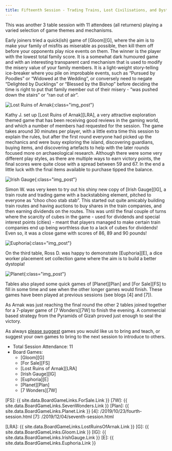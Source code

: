 ```yaml
---
title: Fifteenth Session - Trading Trains, Lost Civilisations, and Dystopian Worlds
---
```



This was another 3 table session with 11 attendees (all returners) playing a varied selection of game themes and mechanisms.

Early joiners tried a quick(ish) game of [Gloom][G], where the aim is to make your family of misfits as miserable as possible, then kill them off before your opponents play nice events on them.
The winner is the player with the lowest total family score.
It is a somewhat dark humoured game and with an interesting transparent card mechanism that is used to modify the misery value of your family members.
It is a light-weight story-telling ice-breaker where you pile on improbable events, such as “Pursued by Poodles” or “Widowed at the Wedding”, or conversely need to negate “Delighted by Ducklings” or “Blessed by the Bishop” before deciding the time is right to put that family member out of their misery - “was pushed down the stairs” or “ran out of air”.

![Lost Ruins of Arnak](/images/posts/2021_09_22/LostRuinsArnak01.jpg "Lost Ruins of Arnak"){:class="img_post"}

Kathy J. set up [Lost Ruins of Arnak][LRA], a very attractive exploration themed game that has been receiving good reviews in the gaming world, and which a number of members had requested for the session.
The game takes around 30 minutes per player, with a little extra time this session to explain the rules, but after the first round everyone had picked up the mechanics and were busy exploring the island, discovering guardians, buying items, and discovering artefacts to help with the later rounds focused more on archaeological research.
Although there were some very different play styles, as there are multiple ways to earn victory points, the final scores were quite close with a spread between 59 and 67.
In the end a little luck with the final items available to purchase tipped the balance.

![Irish Gauge](/images/posts/2021_09_22/IrishGauge01.jpg "Irish Gauge"){:class="img_post"}

Simon W. was very keen to try out his shiny new copy of [Irish Gauge][IG], a train route and trading game with a backstabbing element, pitched to everyone as “choo choo stab stab”.
This started out quite amicably building train routes and having auctions to buy shares in the train companies, and then earning dividends on the routes.
This was until the final couple of turns where the scarcity of cubes in the game - used for dividends and special interest points (cities) - meant that players managed to make certain train companies end up being worthless due to a lack of cubes for dividends!
Even so, it was a close game with scores of 86, 89 and 90 pounds!

![Euphoria](/images/posts/2021_09_22/Euphoria01.jpg "Euphoria"){:class="img_post"}

On the third table, Ross D. was happy to demonstrate [Euphoria][E], a dice worker placement set collection game where the aim is to build a better dystopia!

![Planet](/images/posts/2021_09_22/Planet01.jpg "Planet"){:class="img_post"}

Tables also played some quick games of [Planet][Plan] and [For Sale][FS] to fill in some time and see when the other longer games would finish.
These games have been played at previous sessions (see blogs [4] and [7]).

As Arnak was just reaching the final round the other 2 tables joined together for a 7-player game of [7 Wonders][7W] to finish the evening.
A commercial based strategy from the Pyramids of Gizah proved just enough to seal the victory.

As always [please suggest][Contact] games you would like us to bring and teach, or suggest your own games to bring to the next session to introduce to others.

* Total Session Attendance: 11
* Board Games:
    * [Gloom][G]
    * [For Sale][FS]
    * [Lost Ruins of Arnak][LRA]
    * [Irish Gauge][IG]
    * [Euphoria][E]
    * [Planet][Plan]
    * [7 Wonders][7W]

[FS]: {{ site.data.BoardGameLinks.ForSale.Link }}
[7W]: {{ site.data.BoardGameLinks.SevenWonders.Link }}
[Plan]: {{ site.data.BoardGameLinks.Planet.Link }}
[4]: /2019/10/23/fourth-session.html
[7]: /2019/12/04/seventh-session.html

[LRA]: {{ site.data.BoardGameLinks.LostRuinsOfArnak.Link }}
[G]: {{ site.data.BoardGameLinks.Gloom.Link }}
[IG]: {{ site.data.BoardGameLinks.IrishGauge.Link }}
[E]: {{ site.data.BoardGameLinks.Euphoria.Link }}

[Contact]: /Contact.html

